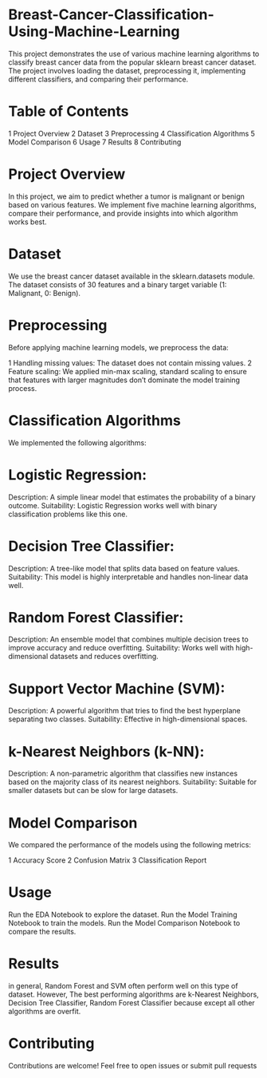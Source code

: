 # Breast-Cancer-Classification-Using-Machine-Learning
This project demonstrates the use of various machine learning algorithms to classify breast cancer data from the popular sklearn breast cancer dataset. The project involves loading the dataset, preprocessing it, implementing different classifiers, and comparing their performance.

# Table of Contents
1 Project Overview
2 Dataset
3 Preprocessing
4 Classification Algorithms
5 Model Comparison 
6 Usage
7 Results
8 Contributing

# Project Overview
In this project, we aim to predict whether a tumor is malignant or benign based on various features. We implement five machine learning algorithms, compare their performance, and provide insights into which algorithm works best.

# Dataset
We use the breast cancer dataset available in the sklearn.datasets module. The dataset consists of 30 features and a binary target variable (1: Malignant, 0: Benign).

# Preprocessing
Before applying machine learning models, we preprocess the data:

1 Handling missing values: The dataset does not contain missing values.
2 Feature scaling: We applied min-max scaling, standard scaling to ensure that features with larger magnitudes don’t dominate the model training process.

# Classification Algorithms
We implemented the following algorithms:

# Logistic Regression:
Description: A simple linear model that estimates the probability of a binary outcome.
Suitability: Logistic Regression works well with binary classification problems like this one.

# Decision Tree Classifier:
Description: A tree-like model that splits data based on feature values.
Suitability: This model is highly interpretable and handles non-linear data well.

# Random Forest Classifier:
Description: An ensemble model that combines multiple decision trees to improve accuracy and reduce overfitting.
Suitability: Works well with high-dimensional datasets and reduces overfitting.

# Support Vector Machine (SVM):
Description: A powerful algorithm that tries to find the best hyperplane separating two classes.
Suitability: Effective in high-dimensional spaces.

# k-Nearest Neighbors (k-NN):
Description: A non-parametric algorithm that classifies new instances based on the majority class of its nearest neighbors.
Suitability: Suitable for smaller datasets but can be slow for large datasets.

# Model Comparison
We compared the performance of the models using the following metrics:

1 Accuracy Score
2 Confusion Matrix
3 Classification Report

# Usage
Run the EDA Notebook to explore the dataset.
Run the Model Training Notebook to train the models.
Run the Model Comparison Notebook to compare the results.

# Results
in general, Random Forest and SVM often perform well on this type of dataset. However, The best performing algorithms are k-Nearest Neighbors, Decision Tree Classifier, Random Forest Classifier because except all other algorithms are overfit.

# Contributing
Contributions are welcome! Feel free to open issues or submit pull requests
